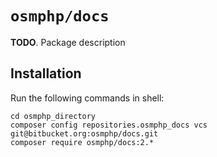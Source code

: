 # `osmphp/docs` #

**TODO**. Package description

## Installation ##

Run the following commands in shell:

    cd osmphp_directory
    composer config repositories.osmphp_docs vcs git@bitbucket.org:osmphp/docs.git
    composer require osmphp/docs:2.*
